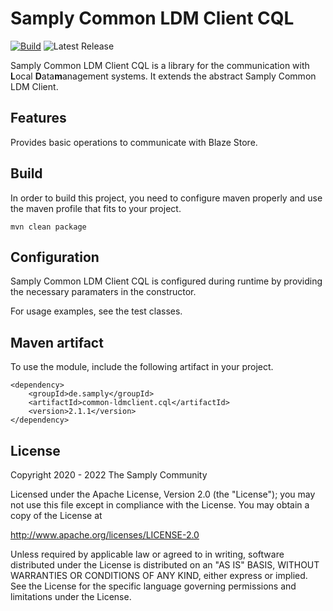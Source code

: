 # Samply Common LDM Client CQL

[![Build](https://github.com/samply/common-ldmclient-cql/actions/workflows/build.yml/badge.svg)](https://github.com/samply/common-ldmclient-cql/actions/workflows/build.yml)
![Latest Release](https://img.shields.io/github/v/release/samply/common-ldmclient-cql)

Samply Common LDM Client CQL is a library for the communication with **L**ocal **D**ata**m**anagement systems.
It extends the abstract Samply Common LDM Client.

## Features

Provides basic operations to communicate with Blaze Store.

## Build

In order to build this project, you need to configure maven properly and use the maven profile that
fits to your project.

``` 
mvn clean package
```

## Configuration

Samply Common LDM Client CQL is configured during runtime by providing the necessary paramaters in the constructor.

For usage examples, see the test classes.

## Maven artifact

To use the module, include the following artifact in your project.

``` 
<dependency>
    <groupId>de.samply</groupId>
    <artifactId>common-ldmclient.cql</artifactId>
    <version>2.1.1</version>
</dependency>
``` 

## License
       
Copyright 2020 - 2022 The Samply Community
       
Licensed under the Apache License, Version 2.0 (the "License"); you may not use this file except in compliance with the License. You may obtain a copy of the License at
       
http://www.apache.org/licenses/LICENSE-2.0
       
Unless required by applicable law or agreed to in writing, software distributed under the License is distributed on an "AS IS" BASIS, WITHOUT WARRANTIES OR CONDITIONS OF ANY KIND, either express or implied. See the License for the specific language governing permissions and limitations under the License.
